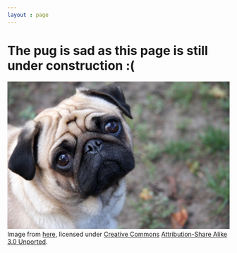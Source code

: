 ```yaml
---
layout : page
---
```


# The pug is sad as this page is still under construction :(
![](/img/Sad-pug.jpg)
Image from [here](https://commons.wikimedia.org/wiki/File:Sad-pug.jpg), licensed under [Creative Commons](https://en.wikipedia.org/wiki/en:Creative_Commons) [Attribution-Share Alike 3.0 Unported](https://creativecommons.org/licenses/by-sa/3.0/deed.en).
